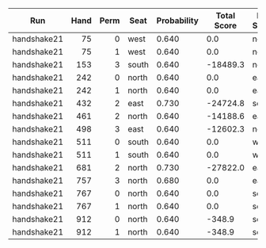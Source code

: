 | Run | Hand | Perm | Seat | Probability | Total Score | Moon Shooter | Variant | Seat Points |
| --- | ---: | ---: | --- | --- | --- | --- | --- | ---: |
| handshake21 | 75 | 0 | west | 0.640 | 0.0 | north | inverted | 0 |
| handshake21 | 75 | 1 | west | 0.640 | 0.0 | north | inverted | 0 |
| handshake21 | 153 | 3 | south | 0.640 | -18489.3 | north | inverted | 0 |
| handshake21 | 242 | 0 | north | 0.640 | 0.0 | east | inverted | 0 |
| handshake21 | 242 | 1 | north | 0.640 | 0.0 | east | inverted | 0 |
| handshake21 | 432 | 2 | east | 0.730 | -24724.8 | south | inverted | 0 |
| handshake21 | 461 | 2 | north | 0.640 | -14188.6 | east | inverted | 0 |
| handshake21 | 498 | 3 | east | 0.640 | -12602.3 | north | inverted | 0 |
| handshake21 | 511 | 0 | south | 0.640 | 0.0 | west | inverted | 0 |
| handshake21 | 511 | 1 | south | 0.640 | 0.0 | west | inverted | 0 |
| handshake21 | 681 | 2 | north | 0.730 | -27822.0 | east | inverted | 0 |
| handshake21 | 757 | 3 | north | 0.680 | 0.0 | east | inverted | 0 |
| handshake21 | 767 | 0 | north | 0.640 | 0.0 | south | inverted | 0 |
| handshake21 | 767 | 1 | north | 0.640 | 0.0 | south | inverted | 0 |
| handshake21 | 912 | 0 | north | 0.640 | -348.9 | south | inverted | 0 |
| handshake21 | 912 | 1 | north | 0.640 | -348.9 | south | inverted | 0 |
